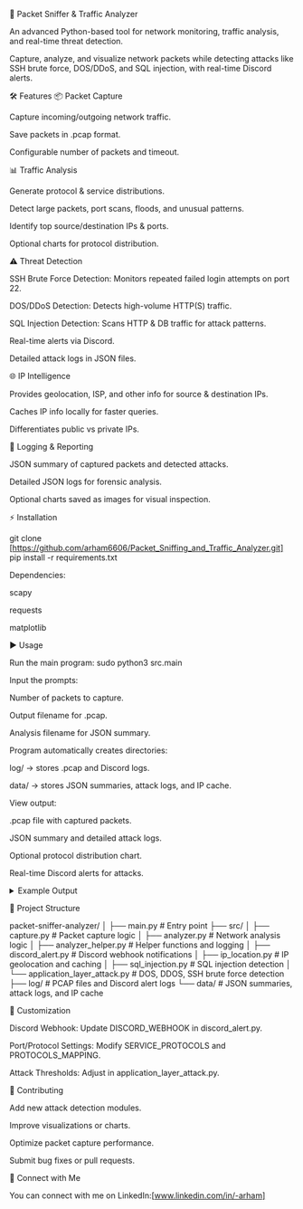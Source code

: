🚀 Packet Sniffer & Traffic Analyzer

An advanced Python-based tool for network monitoring, traffic analysis, and real-time threat detection.

Capture, analyze, and visualize network packets while detecting attacks like SSH brute force, DOS/DDoS, and SQL injection, with real-time Discord alerts.

🛠 Features
📦 Packet Capture

Capture incoming/outgoing network traffic.

Save packets in .pcap format.

Configurable number of packets and timeout.

📊 Traffic Analysis

Generate protocol & service distributions.

Detect large packets, port scans, floods, and unusual patterns.

Identify top source/destination IPs & ports.

Optional charts for protocol distribution.

⚠️ Threat Detection

SSH Brute Force Detection: Monitors repeated failed login attempts on port 22.

DOS/DDoS Detection: Detects high-volume HTTP(S) traffic.

SQL Injection Detection: Scans HTTP & DB traffic for attack patterns.

Real-time alerts via Discord.

Detailed attack logs in JSON files.

🌐 IP Intelligence

Provides geolocation, ISP, and other info for source & destination IPs.

Caches IP info locally for faster queries.

Differentiates public vs private IPs.

📝 Logging & Reporting

JSON summary of captured packets and detected attacks.

Detailed JSON logs for forensic analysis.

Optional charts saved as images for visual inspection.

⚡ Installation

git clone [https://github.com/arham6606/Packet_Sniffing_and_Traffic_Analyzer.git]
pip install -r requirements.txt

Dependencies:

scapy

requests

matplotlib

▶️ Usage

Run the main program: sudo python3 src.main

Input the prompts:

Number of packets to capture.

Output filename for .pcap.

Analysis filename for JSON summary.

Program automatically creates directories:

log/ → stores .pcap and Discord logs.

data/ → stores JSON summaries, attack logs, and IP cache.

View output:

.pcap file with captured packets.

JSON summary and detailed attack logs.

Optional protocol distribution chart.

Real-time Discord alerts for attacks.

<details> <summary>Example Output</summary>
📊 Top 5 Source IPs:
   192.168.1.100: 50 packets
📊 Top 5 Destination Ports:
   Port 80: 200 packets
⚠️ Possible port scan detected from 192.168.1.101
⚠️ SSH Brute Force suspected from 203.0.113.45 (15 attempts in last 60s)
🚨 SQL Injection attempt detected from 198.51.100.22
 </details>

📂 Project Structure

packet-sniffer-analyzer/
│
├── main.py                  # Entry point
├── src/
│   ├── capture.py           # Packet capture logic
│   ├── analyzer.py          # Network analysis logic
│   ├── analyzer_helper.py   # Helper functions and logging
│   ├── discord_alert.py     # Discord webhook notifications
│   ├── ip_location.py       # IP geolocation and caching
│   ├── sql_injection.py     # SQL injection detection
│   └── application_layer_attack.py  # DOS, DDOS, SSH brute force detection
├── log/                     # PCAP files and Discord alert logs
└── data/                    # JSON summaries, attack logs, and IP cache

🔧 Customization

Discord Webhook: Update DISCORD_WEBHOOK in discord_alert.py.

Port/Protocol Settings: Modify SERVICE_PROTOCOLS and PROTOCOLS_MAPPING.

Attack Thresholds: Adjust in application_layer_attack.py.

🤝 Contributing

Add new attack detection modules.

Improve visualizations or charts.

Optimize packet capture performance.

Submit bug fixes or pull requests.

🔗 Connect with Me

You can connect with me on LinkedIn:[www.linkedin.com/in/-arham]
